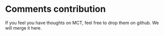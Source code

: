 # Comments contribution

If you feel you have thoughts on MCT, feel free to drop them on github. We will merge it here.
